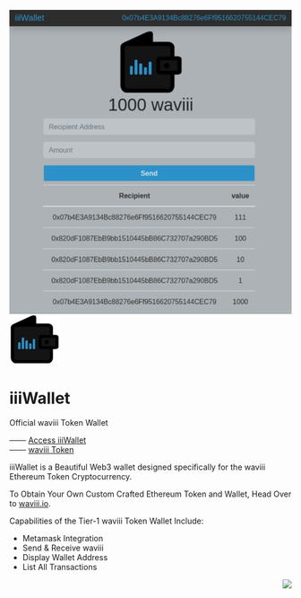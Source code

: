 <a href="https://iiiwallet.herokuapp.com/" target="_blank"><img align="right" src="src/iiiWalletv1.png"></a>

![iiiWallet_logo](src/iiiWallet_small.png) 
# iiiWallet 

Official waviii Token Wallet

─── [Access iiiWallet](https://iiiwallet.herokuapp.com/)<br />
─── [waviii Token](https://github.com/luc1dLife/waviii)

iiiWallet is a Beautiful Web3 wallet designed specifically for the waviii Ethereum Token Cryptocurrency.

To Obtain Your Own Custom Crafted Ethereum Token and Wallet, Head Over to [waviii.io](https://waviii.io). 

Capabilities of the Tier-1 waviii Token Wallet Include:
* Metamask Integration
* Send & Receive waviii
* Display Wallet Address
* List All Transactions

<a href="https://waviii.io/"><img align="right" src="https://img.shields.io/badge/iiiWallet-Tier--1-%232c91c8"></a>

